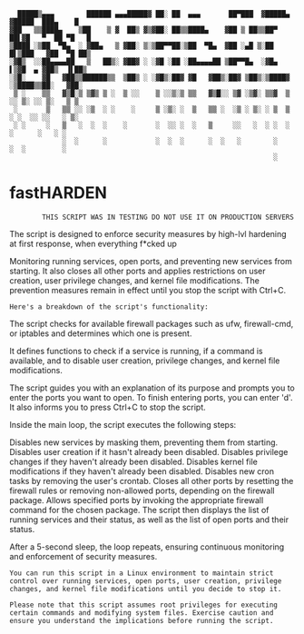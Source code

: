       █████▒▄▄▄        ██████ ▄▄▄█████▓ ██░ ██  ▄▄▄       ██▀███  ▓█████▄ ▓█████  ███▄    █ 
    ▓██   ▒▒████▄    ▒██    ▒ ▓  ██▒ ▓▒▓██░ ██▒▒████▄    ▓██ ▒ ██▒▒██▀ ██▌▓█   ▀  ██ ▀█   █ 
    ▒████ ░▒██  ▀█▄  ░ ▓██▄   ▒ ▓██░ ▒░▒██▀▀██░▒██  ▀█▄  ▓██ ░▄█ ▒░██   █▌▒███   ▓██  ▀█ ██▒
    ░▓█▒  ░░██▄▄▄▄██   ▒   ██▒░ ▓██▓ ░ ░▓█ ░██ ░██▄▄▄▄██ ▒██▀▀█▄  ░▓█▄   ▌▒▓█  ▄ ▓██▒  ▐▌██▒
    ░▒█░    ▓█   ▓██▒▒██████▒▒  ▒██▒ ░ ░▓█▒░██▓ ▓█   ▓██▒░██▓ ▒██▒░▒████▓ ░▒████▒▒██░   ▓██░
     ▒ ░    ▒▒   ▓▒█░▒ ▒▓▒ ▒ ░  ▒ ░░    ▒ ░░▒░▒ ▒▒   ▓▒█░░ ▒▓ ░▒▓░ ▒▒▓  ▒ ░░ ▒░ ░░ ▒░   ▒ ▒ 
     ░       ▒   ▒▒ ░░ ░▒  ░ ░    ░     ▒ ░▒░ ░  ▒   ▒▒ ░  ░▒ ░ ▒░ ░ ▒  ▒  ░ ░  ░░ ░░   ░ ▒░
     ░ ░     ░   ▒   ░  ░  ░    ░       ░  ░░ ░  ░   ▒     ░░   ░  ░ ░  ░    ░      ░   ░ ░ 
                 ░  ░      ░            ░  ░  ░      ░  ░   ░        ░       ░  ░         ░ 
                                                                     ░                        
                                                               

# fastHARDEN

            THIS SCRIPT WAS IN TESTING DO NOT USE IT ON PRODUCTION SERVERS

The script is designed to enforce security measures by high-lvl hardening at first response, when everything f*cked up

Monitoring running services, open ports, and preventing new services from starting. It also closes all other ports and applies restrictions on user creation, user privilege changes, and kernel file modifications. The prevention measures remain in effect until you stop the script with Ctrl+C.

    Here's a breakdown of the script's functionality:

The script checks for available firewall packages such as ufw, firewall-cmd, or iptables and determines which one is present.

It defines functions to check if a service is running, if a command is available, and to disable user creation, privilege changes, and kernel file modifications.

The script guides you with an explanation of its purpose and prompts you to enter the ports you want to open. To finish entering ports, you can enter 'd'. It also informs you to press Ctrl+C to stop the script.

Inside the main loop, the script executes the following steps:

Disables new services by masking them, preventing them from starting.
Disables user creation if it hasn't already been disabled.
Disables privilege changes if they haven't already been disabled.
Disables kernel file modifications if they haven't already been disabled.
Disables new cron tasks by removing the user's crontab.
Closes all other ports by resetting the firewall rules or removing non-allowed ports, depending on the firewall package.
Allows specified ports by invoking the appropriate firewall command for the chosen package.
The script then displays the list of running services and their status, as well as the list of open ports and their status.

After a 5-second sleep, the loop repeats, ensuring continuous monitoring and enforcement of security measures.

    You can run this script in a Linux environment to maintain strict control over running services, open ports, user creation, privilege changes, and kernel file modifications until you decide to stop it.

    Please note that this script assumes root privileges for executing certain commands and modifying system files. Exercise caution and ensure you understand the implications before running the script.
